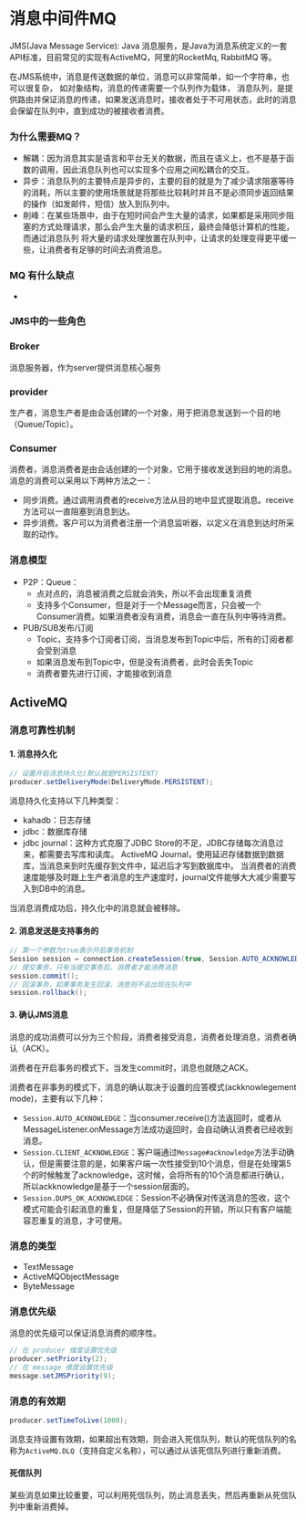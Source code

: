 # 消息中间件MQ

JMS(Java Message Service): Java 消息服务，是Java为消息系统定义的一套API标准，目前常见的实现有ActiveMQ，阿里的RocketMq, RabbitMQ
等。

在JMS系统中，消息是传送数据的单位，消息可以非常简单，如一个字符串，也可以很复杂， 如对象结构，消息的传递需要一个队列作为载体，
消息队列，是提供路由并保证消息的传递，如果发送消息时，接收者处于不可用状态，此时的消息会保留在队列中，直到成功的被接收者消费。

### 为什么需要MQ？

- 解耦：因为消息其实是语言和平台无关的数据，而且在语义上，也不是基于函数的调用，因此消息队列也可以实现多个应用之间松耦合的交互。
- 异步：消息队列的主要特点是异步的，主要的目的就是为了减少请求阻塞等待的消耗，所以主要的使用场景就是将那些比较耗时并且不是必须同步返回结果的操作（如发邮件，短信）放入到队列中。
- 削峰：在某些场景中，由于在短时间会产生大量的请求，如果都是采用同步阻塞的方式处理请求，那么会产生大量的请求积压，最终会降低计算机的性能，而通过消息队列
将大量的请求处理放置在队列中，让请求的处理变得更平缓一些，让消费者有足够的时间去消费消息。

### MQ 有什么缺点
- 

### JMS中的一些角色

### Broker

消息服务器，作为server提供消息核心服务

### provider

生产者，消息生产者是由会话创建的一个对象，用于把消息发送到一个目的地（Queue/Topic）。

### Consumer

消费者，消息消费者是由会话创建的一个对象，它用于接收发送到目的地的消息。消息的消费可以采用以下两种方法之一：

- 同步消费。通过调用消费者的receive方法从目的地中显式提取消息。receive方法可以一直阻塞到消息到达。
- 异步消费。客户可以为消费者注册一个消息监听器，以定义在消息到达时所采取的动作。



### 消息模型

- P2P：Queue：
    - 点对点的，消息被消费之后就会消失，所以不会出现重复消费
    - 支持多个Consumer，但是对于一个Message而言，只会被一个Consumer消费。如果消费者没有消费，消息会一直在队列中等待消费。
- PUB/SUB发布/订阅
    - Topic，支持多个订阅者订阅，当消息发布到Topic中后，所有的订阅者都会受到消息
    - 如果消息发布到Topic中，但是没有消费者，此时会丢失Topic
    - 消费者要先进行订阅，才能接收到消息


## ActiveMQ

### 消息可靠性机制

#### 1. 消息持久化

```java
// 设置开启消息持久化(默认就是PERSISTENT)
producer.setDeliveryMode(DeliveryMode.PERSISTENT);
```

消息持久化支持以下几种类型：

- kahadb：日志存储
- jdbc：数据库存储
- jdbc journal：这种方式克服了JDBC Store的不足，JDBC存储每次消息过来，都需要去写库和读库。 ActiveMQ Journal，使用延迟存储数据到数据库，当消息来到时先缓存到文件中，延迟后才写到数据库中。
当消费者的消费速度能够及时跟上生产者消息的生产速度时，journal文件能够大大减少需要写入到DB中的消息。

当消息消费成功后，持久化中的消息就会被移除。

#### 2. 消息发送是支持事务的

````java
// 第一个参数为true表示开启事务机制
Session session = connection.createSession(true, Session.AUTO_ACKNOWLEDGE);
// 提交事务，只有当提交事务后，消费者才能消费消息
session.commit();
// 回滚事务，如果事务发生回滚，消息则不会出现在队列中
session.rollback();

````

#### 3. 确认JMS消息

消息的成功消费可以分为三个阶段，消费者接受消息，消费者处理消息，消费者确认（ACK）。

消费者在开启事务的模式下，当发生commit时，消息也就随之ACK。

消费者在非事务的模式下，消息的确认取决于设置的应答模式(ackknowlegement mode)，主要有以下几种：

- `Session.AUTO_ACKNOWLEDGE`：当consumer.receive()方法返回时，或者从MessageListener.onMessage方法成功返回时，会自动确认消费者已经收到消息。
- `Session.CLIENT_ACKNOWLEDGE`：客户端通过`Message#acknowledge`方法手动确认，但是需要注意的是，如果客户端一次性接受到10个消息，但是在处理第5个的时候触发了acknowledge，这时候，会将所有的10个消息都进行确认，所以ackknowledge是基于一个session层面的。
- `Session.DUPS_OK_ACKNOWLEDGE`：Session不必确保对传送消息的签收，这个模式可能会引起消息的重复，但是降低了Session的开销，所以只有客户端能容忍重复的消息，才可使用。



### 消息的类型

- TextMessage
- ActiveMQObjectMessage
- ByteMessage

### 消息优先级
消息的优先级可以保证消息消费的顺序性。
```java
// 在 producer 维度设置优先级
producer.setPriority(2);
// 在 message 维度设置优先级
message.setJMSPriority(9);
```

### 消息的有效期

```java
producer.setTimeToLive(1000);
```

消息支持设置有效期，如果超出有效期，则会进入死信队列，默认的死信队列的名称为`ActiveMQ.DLQ`（支持自定义名称），可以通过从该死信队列进行重新消费。

#### 死信队列
某些消息如果比较重要，可以利用死信队列，防止消息丢失，然后再重新从死信队列中重新消费掉。
